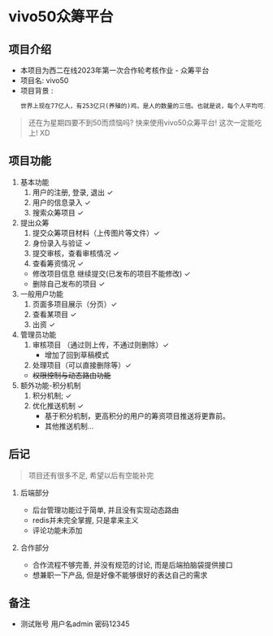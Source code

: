 # vivo50众筹平台
## 项目介绍
- 本项目为西二在线2023年第一次合作轮考核作业 - 众筹平台
- 项目名: vivo50
- 项目背景 :
  ```html
  世界上现在77亿人，有253亿只(养殖的)鸡，是人的数量的三倍。也就是说，每个人平均可以得到三只鸡。请记住，不管你有多么孤独，这世界上的某个角落里有三只鸡是为你而生的，就算它们死了，立刻又会有同类补上，就算你一个朋友都没有，你还有三只鸡。今天是肯德基疯狂星期四，V我50，我帮你去谢谢鸡
  ```
> 还在为星期四要不到50而烦恼吗? 
> 快来使用vivo50众筹平台!
> 这次一定能吃上! XD

## 项目功能
1. 基本功能
   1. 用户的注册, 登录, 退出 ✓
   2. 用户的信息录入 ✓
   3. 搜索众筹项目 ✓
2. 提出众筹
   1. 提交众筹项目材料（上传图片等文件）✓
   2. 身份录入与验证 ✓
   3. 提交审核，查看审核情况 ✓
   4. 查看筹资情况 ✓
   - 修改项目信息 继续提交(已发布的项目不能修改) ✓
   - 删除自己发布的项目 ✓
3. 一般用户功能
   1. 页面多项目展示（分页）✓
   2. 查看某项目 ✓
   3. 出资 ✓
4. 管理员功能
   1. 审核项目 （通过则上传，不通过则删除）✓
      - 增加了回到草稿模式
   2. 处理项目（可以直接删除等）✓
   - ~~权限控制与动态路由功能~~ 
5. 额外功能-积分机制 
   1. 积分机制;  ✓
   2. 优化推送机制 ✓
      - 基于积分机制，更高积分的用户的筹资项目推送将更靠前。
      - 其他推送机制...


## 后记
> 项目还有很多不足, 希望以后有空能补完
1. 后端部分
   - 后台管理功能过于简单, 并且没有实现动态路由
   - redis并未完全掌握, 只是拿来主义
   - 评论功能未添加

2. 合作部分
   - 合作流程不够完善, 并没有规范的讨论, 而是后端拍脑袋提供接口
   - 想兼职一下产品, 但是好像不能够很好的表达自己的需求

## 备注
- 测试账号 用户名admin 密码12345